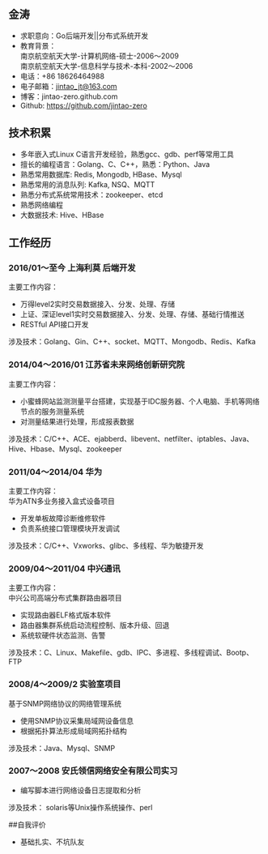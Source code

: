 ## 金涛
* 求职意向：Go后端开发||分布式系统开发
* 教育背景：  
    南京航空航天大学-计算机网络-硕士-2006～2009  
    南京航空航天大学-信息科学与技术-本科-2002～2006
* 电话：+86 18626464988
* 电子邮箱：jintao_jt@163.com
* 博客：jintao-zero.github.com
* Github: https://github.com/jintao-zero


## 技术积累
* 多年嵌入式Linux C语言开发经验，熟悉gcc、gdb、perf等常用工具
* 擅长的编程语言：Golang、C、C++，熟悉：Python、Java
* 熟悉常用数据库: Redis, Mongodb, HBase、Mysql
* 熟悉常用的消息队列: Kafka, NSQ、MQTT
* 熟悉分布式系统常用技术：zookeeper、etcd
* 熟悉网络编程
* 大数据技术: Hive、HBase

## 工作经历  
### 2016/01～至今 上海利莫 后端开发
主要工作内容：   

* 万得level2实时交易数据接入、分发、处理、存储
* 上证、深证level1实时交易数据接入、分发、处理、存储、基础行情推送
* RESTful API接口开发

涉及技术：Golang、Gin、C++、socket、MQTT、Mongodb、Redis、Kafka

### 2014/04～2016/01 江苏省未来网络创新研究院
主要工作内容：  

* 小蜜蜂网站监测测量平台搭建，实现基于IDC服务器、个人电脑、手机等网络节点的服务测量系统  
* 对测量结果进行处理，形成报表数据  

涉及技术：C/C++、ACE、ejabberd、libevent、netfilter、iptables、Java、Hive、Hbase、Mysql、zookeeper  
	
### 2011/04～2014/04 华为
主要工作内容：  
华为ATN多业务接入盒式设备项目

* 开发单板故障诊断维修软件
* 负责系统接口管理模块开发调试

涉及技术：C/C++、Vxworks、glibc、多线程、华为敏捷开发  

### 2009/04～2011/04 中兴通讯
主要工作内容：  
中兴公司高端分布式集群路由器项目

* 实现路由器ELF格式版本软件
* 路由器集群系统启动流程控制、版本升级、回退
* 系统软硬件状态监测、告警

涉及技术：C、Linux、Makefile、gdb、IPC、多进程、多线程调试、Bootp、FTP

### 2008/4～2009/2 实验室项目  
基于SNMP网络协议的网络管理系统
	
* 使用SNMP协议采集局域网设备信息 
* 根据拓扑算法形成局域网拓扑结构

涉及技术：Java、Mysql、SNMP

### 2007～2008 安氏领信网络安全有限公司实习

* 编写脚本进行网络设备日志提取和分析 

涉及技术： solaris等Unix操作系统操作、perl


##自我评价  

* 基础扎实、不坑队友






